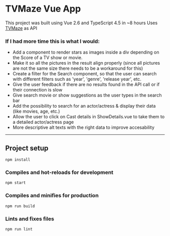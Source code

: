 # **TVMaze Vue App**
This project was built using Vue 2.6 and TypeScript 4.5 in ~8 hours
Uses [TVMaze](https://www.tvmaze.com/api) as API

### If I had more time this is what I would:

* Add a component to render stars as images inside a div depending on the Score of a TV show or movie.
* Make it so all the pictures in the result align properly (since all pictures are not the same size there needs to be a workaround for this)
* Create a filter for the Search component, so that the user can search with different filters such as 'year', 'genre', 'release year', etc.
* Give the user feedback if there are no results found in the API call or if their connection is slow
* Give search movie or show suggestions as the user types in the search bar
* Add the possibility to search for an actor/actress & display their data (like movies, age, etc.)
* Allow the user to click on Cast details in ShowDetails.vue to take them to a detailed actor/actress page
* More descriptive alt texts with the right data to improve accesability

---

## Project setup
```
npm install
```

### Compiles and hot-reloads for development
```
npm start
```

### Compiles and minifies for production
```
npm run build
```

### Lints and fixes files
```
npm run lint
```


